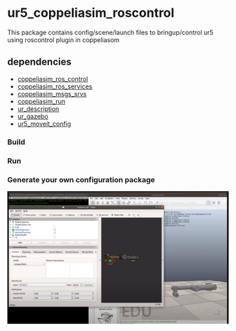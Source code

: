 # ur5_coppeliasim_roscontrol
This package contains config/scene/launch files to bringup/control ur5 using roscontrol plugin in coppeliasom

## dependencies
- [coppeliasim_ros_control][] 
- [coppeliasim_ros_services][]
- [coppeliasim_msgs_srvs][]
- [coppeliasim_run][] 
- [ur_description][]  
- [ur_gazebo][] 
- [ur5_moveit_config][] 

### Build

### Run

### Generate your own configuration package

[![IMAGE](video.png)](https://www.youtube.com/watch?v=2KqA-2pOi4A)


[coppeliasim_ros_control]: https://github.com/tud-cor/coppeliasim_ros_control
[coppeliasim_ros_services]: https://github.com/mahmoud-a-ali/coppeliasim_ros_services
[coppeliasim_msgs_srvs]: https://github.com/mahmoud-a-ali/coppeliasim_msgs_srvs
[coppeliasim_run]: https://github.com/tud-cor/coppeliasim_run
[ur_description]: https://github.com/ros-industrial/universal_robot
[ur5_moveit_config]:https://github.com/ros-industrial/universal_robot
[ur_gazebo]: https://github.com/ros-industrial/universal_robot
